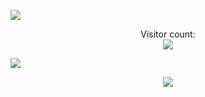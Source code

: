 ![](https://github.com/borteo/borteo/blob/master/word.png)
<p align="center">
  Visitor count:<br/>
  <img src="https://profile-counter.glitch.me/borteo/count.svg" />
</p>

<!-- don't centralize it! It has to look like a website that I would develop at 12 ;) --> 
![](https://github.com/borteo/borteo/blob/master/marquee.gif)

<p align="center">
  <img src="https://media1.tenor.com/images/4ee6683d17aaf077a13a1bb322b24861/tenor.gif?itemid=10894269"/>
</p>
